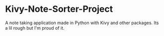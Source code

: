 # Kivy-Note-Sorter-Project
A note taking application made in Python with Kivy and other packages. Its a lil rough but I'm proud of it.
